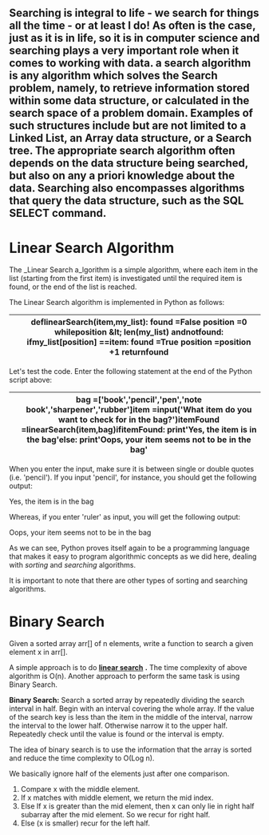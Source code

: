 ## Searching is integral to life - we search for things all the time - or at least I do! As often is the case, just as it is in life, so it is in computer science and searching plays a very important role when it comes to working with data.  a  **search algorithm**  is any algorithm which solves the Search problem, namely, to retrieve information stored within some data structure, or calculated in the search space of a problem domain. Examples of such structures include but are not limited to a Linked List, an Array data structure, or a Search tree. The appropriate search algorithm often depends on the data structure being searched, but also on any a priori knowledge about the data. Searching also encompasses algorithms that query the data structure, such as the SQL SELECT command.

##
# Linear Search Algorithm

The _Linear Search a_lgorithm is a simple algorithm, where each item in the list (starting from the first item) is investigated until the required item is found, or the end of the list is reached.

The Linear Search algorithm is implemented in Python as follows:

|   | deflinearSearch(item,my\_list):    found =False    position =0    whileposition \&lt; len(my\_list) andnotfound:        ifmy\_list[position] ==item:            found =True        position =position +1    returnfound |
| --- | --- |

Let&#39;s test the code. Enter the following statement at the end of the Python script above:

| | bag =[&#39;book&#39;,&#39;pencil&#39;,&#39;pen&#39;,&#39;note book&#39;,&#39;sharpener&#39;,&#39;rubber&#39;]item =input(&#39;What item do you want to check for in the bag?&#39;)itemFound =linearSearch(item,bag)ifitemFound:    print&#39;Yes, the item is in the bag&#39;else:    print&#39;Oops, your item seems not to be in the bag&#39; |
| --- | --- |

When you enter the input, make sure it is between single or double quotes (i.e. &#39;pencil&#39;). If you input &#39;pencil&#39;, for instance, you should get the following output:

Yes, the item is in the bag

Whereas, if you enter &#39;ruler&#39; as input, you will get the following output:

Oops, your item seems not to be in the bag

As we can see, Python proves itself again to be a programming language that makes it easy to program algorithmic concepts as we did here, dealing with _sorting_ and _searching_ algorithms.

It is important to note that there are other types of sorting and searching algorithms.

#
# Binary Search

Given a sorted array arr[] of n elements, write a function to search a given element x in arr[].

A simple approach is to do [**linear search**](http://quiz.geeksforgeeks.org/linear-search/) **.** The time complexity of above algorithm is O(n). Another approach to perform the same task is using Binary Search.

**Binary Search:**  Search a sorted array by repeatedly dividing the search interval in half. Begin with an interval covering the whole array. If the value of the search key is less than the item in the middle of the interval, narrow the interval to the lower half. Otherwise narrow it to the upper half. Repeatedly check until the value is found or the interval is empty.

The idea of binary search is to use the information that the array is sorted and reduce the time complexity to O(Log n).

We basically ignore half of the elements just after one comparison.

1. Compare x with the middle element.
2. If x matches with middle element, we return the mid index.
3. Else If x is greater than the mid element, then x can only lie in right half subarray after the mid element. So we recur for right half.
4. Else (x is smaller) recur for the left half.
